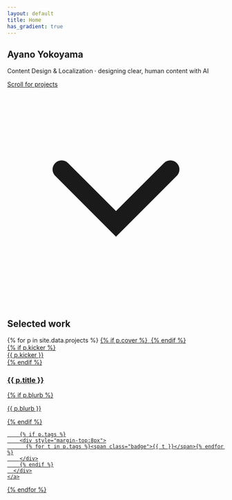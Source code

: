```yaml
---
layout: default
title: Home
has_gradient: true
---
```


<section class="hero-center">
  <h1 class="hero-name"><span class="grad-poppy">Ayano Yokoyama</span></h1>
  <p class="hero-tagline">
    Content Design & Localization · designing clear, human content with AI
  </p>

  <a href="#work" class="scroll-indicator" aria-label="Scroll to work">
    <span>Scroll for projects</span>
    <svg viewBox="0 0 24 24" class="chev" aria-hidden="true">
      <path d="M6 9l6 6 6-6" fill="none" stroke="currentColor" stroke-width="2" stroke-linecap="round"/>
    </svg>
  </a>
</section>

<!-- anchor target for the top nav and scroll link -->
<a id="work"></a>

<section class="wrap work-section">
  <h2 class="work-heading">Selected work</h2>

  <div class="work-grid">
  {% for p in site.data.projects %}
    <a class="work-card" href="{{ p.url | relative_url }}">
      {% if p.cover %}
        <img class="work-cover" src="{{ p.cover | relative_url }}" alt="">
      {% endif %}
      <div class="meta">
        {% if p.kicker %}<div class="title">{{ p.kicker }}</div>{% endif %}
        <h3 class="work-title">{{ p.title }}</h3>
        {% if p.blurb %}<p class="meta">{{ p.blurb }}</p>{% endif %}

        {% if p.tags %}
        <div style="margin-top:8px">
          {% for t in p.tags %}<span class="badge">{{ t }}</span>{% endfor %}
        </div>
        {% endif %}
      </div>
    </a>
  {% endfor %}
  </div>
</section>
